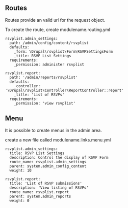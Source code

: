 ## Routes

Routes provide an valid url for the request object.

To create the route, create modulename.routing.yml

```
rsvplist.admin_settings:
  path: /admin/config/content/rsvplist
  defaults:
    _form: \Drupal\rsvplist\Form\RSVPSettingsForm
    _title: RSVP List Settings
  requirements:
    _permission: administer rsvplist

rsvplist.report:
  path: '/admin/reports/rsvplist'
  defaults:
    _controller: '\Drupal\rsvplist\Controller\ReportController::report'
    _title: 'List of RSVPs'
  requirements:
    _permission: 'view rsvplist'
```

## Menu

It is possible to create menus in the admin area.

create a new file called modulename.links.menu.yml

```
rsvplist.admin_settings:
  title: RSVP List Settings
  description: Control the display of RSVP Form
  route_name: rsvplist.admin_settings
  parent: system.admin_config_content
  weight: 10

rsvplist.report:
  title: 'List of RSVP submissions'
  description: 'View listing of RSVPs'
  route_name: rsvplist.report
  parent: system.admin_reports
  weight: 0

```